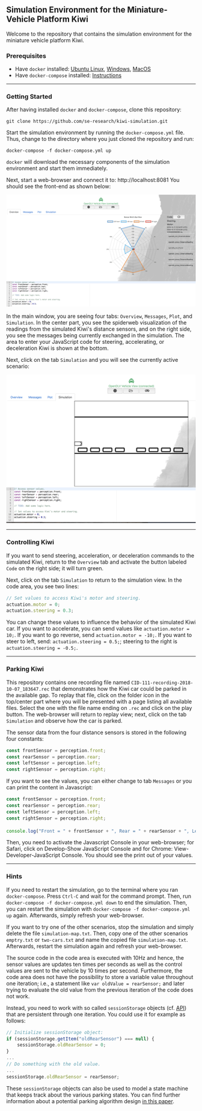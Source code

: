 ## Simulation Environment for the Miniature-Vehicle Platform Kiwi

Welcome to the repository that contains the simulation environment for the miniature vehicle platform Kiwi.

### Prerequisites

* Have `docker` installed: [Ubuntu Linux](https://docs.docker.com/install/linux/docker-ce/ubuntu/), [Windows](https://docs.docker.com/docker-for-windows/install/), [MacOS](https://docs.docker.com/docker-for-mac/install/)
* Have `docker-compose` installed: [Instructions](https://docs.docker.com/compose/install/)

---

### Getting Started

After having installed `docker` and `docker-compose`, clone this repository:

```
git clone https://github.com/se-research/kiwi-simulation.git
```

Start the simulation environment by running the `docker-compose.yml` file. Thus, change to the directory where you just cloned the repository and run:

```
docker-compose -f docker-compose.yml up
```

`docker` will download the necessary components of the simulation environment and start them immediately.

Next, start a web-browser and connect it to: http://localhost:8081  You should see the front-end as shown below:

![Code](https://raw.githubusercontent.com/se-research/kiwi-simulation/master/Code.png)

In the main window, you are seeing four tabs: `Overview`, `Messages`, `Plot`, and `Simulation`. In the center part, you see the spiderweb visualization of the readings from the simulated Kiwi's distance sensors, and on the right side, you see the messages being currently exchanged in the simulation. The area to enter your JavaScript code for steering, accelerating, or deceleration Kiwi is shown at the bottom.

Next, click on the tab `Simulation` and you will see the currently active scenario:

![Simulation](https://raw.githubusercontent.com/se-research/kiwi-simulation/master/Simulation.png)

---

### Controlling Kiwi

If you want to send steering, acceleration, or deceleration commands to the simulated Kiwi, return to the `Overview` tab and activate the button labeled `Code` on the right side; it will turn green.

Next, click on the tab `Simulation` to return to the simulation view. In the code area, you see two lines:

```Javascript
// Set values to access Kiwi's motor and steering.
actuation.motor = 0;
actuation.steering = 0.3;
```

You can change these values to influence the behavior of the simulated Kiwi car. If you want to accelerate, you can send values like `actuation.motor = 10;`. If you want to go reverse, send `actuation.motor = -10;`. If you want to steer to left, send: `actuation.steering = 0.5;`; steering to the right is `actuation.steering = -0.5;`.

---

### Parking Kiwi

This repository contains one recording file named `CID-111-recording-2018-10-07_183647.rec` that demonstrates how the Kiwi car could be parked in the available gap. To replay that file, click on the folder icon in the top/center part where you will be presented with a page listing all available files. Select the one with the file name ending on `.rec` and click on the play button. The web-browser will return to replay view; next, click on the tab `Simulation` and observe how the car is parked.

The sensor data from the four distance sensors is stored in the following four constants:

```Javascript
const frontSensor = perception.front;
const rearSensor = perception.rear;
const leftSensor = perception.left;
const rightSensor = perception.right;
```

If you want to see the values, you can either change to tab `Messages` or you can print the content in Javascript:

```Javascript
const frontSensor = perception.front;
const rearSensor = perception.rear;
const leftSensor = perception.left;
const rightSensor = perception.right;

console.log("Front = " + frontSensor + ", Rear = " + rearSensor + ", Left = " + leftSensor + ", Right = " + rightSensor);
```

Then, you need to activate the Javascript Console in your web-browser; for Safari, click on Develop-Show JavaScript Console and for Chrome: View-Developer-JavaScript Console. You should see the print out of your values.

---

### Hints

If you need to restart the simulation, go to the terminal where you ran `docker-compose`. Press `Ctrl-C` and wait for the command prompt. Then, run `docker-compose -f docker-compose.yml down` to end the simulation. Then, you can restart the simulation with `docker-compose -f docker-compose.yml up` again. Afterwards, simply refresh your web-browser.

If you want to try one of the other scenarios, stop the simulation and simply delete the file `simulation-map.txt`. Then, copy one of the other scenarios `emptry.txt` or `two-cars.txt` and name the copied file `simulation-map.txt`. Afterwards, restart the simulation again and refresh your web-browser.

The source code in the code area is executed with 10Hz and hence, the sensor values are updates ten times per seconds as well as the control values are sent to the vehicle by 10 times per second. Furthermore, the code area does not have the possibility to store a variable value throughout one iteration; i.e., a statement like `var oldValue = rearSensor;` and later trying to evaluate the old value from the previous iteration of the code does not work.

Instead, you need to work with so called `sessionStorage` objects (cf. [API](https://developer.mozilla.org/en-US/docs/Web/API/Window/sessionStorage)) that are persistent through one iteration. You could use it for example as follows:

```Javascript
// Initialize sessionStorage object:
if (sessionStorage.getItem("oldRearSensor") === null) {
    sessionStorage.oldRearSensor = 0;
}
...
// Do something with the old value.
...
sessionStorage.oldRearSensor = rearSensor;
```

These `sessionStorage` objects can also be used to model a state machine that keeps track about the various parking states. You can find further information about a potential parking algorithm design [in this paper](https://arxiv.org/pdf/1406.7768.pdf).

